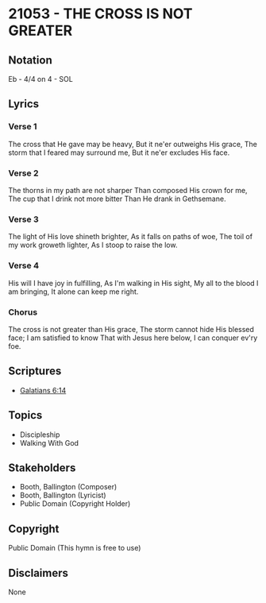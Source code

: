 # 21053 - THE CROSS IS NOT GREATER

## Notation

Eb - 4/4 on 4 - SOL

## Lyrics

### Verse 1

The cross that He gave may be heavy, But it ne'er outweighs His grace, The storm that I feared may surround me, But it ne'er excludes His face.

### Verse 2

The thorns in my path are not sharper Than composed His crown for me, The cup that I drink not more bitter Than He drank in Gethsemane.

### Verse 3

The light of His love shineth brighter, As it falls on paths of woe, The toil of my work groweth lighter, As I stoop to raise the low.

### Verse 4

His will I have joy in fulfilling, As I'm walking in His sight, My all to the blood I am bringing, It alone can keep me right.

### Chorus

The cross is not greater than His grace, The storm cannot hide His blessed face; I am satisfied to know That with Jesus here below, I can conquer ev'ry foe.


## Scriptures

- [Galatians 6:14](https://www.biblegateway.com/passage/?search=Galatians%206%3A14)

## Topics

- Discipleship
- Walking With God

## Stakeholders

- Booth, Ballington (Composer)
- Booth, Ballington (Lyricist)
- Public Domain (Copyright Holder)

## Copyright

Public Domain
(This hymn is free to use)

## Disclaimers

None

